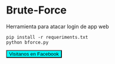 # Brute-Force
Herramienta para atacar login de app web

```
pip install -r requeriments.txt
python bforce.py
```
<p>
<button href="https://facebook.com/D4rksit3" style="background: cyan;"> Visitanos en Facebook

